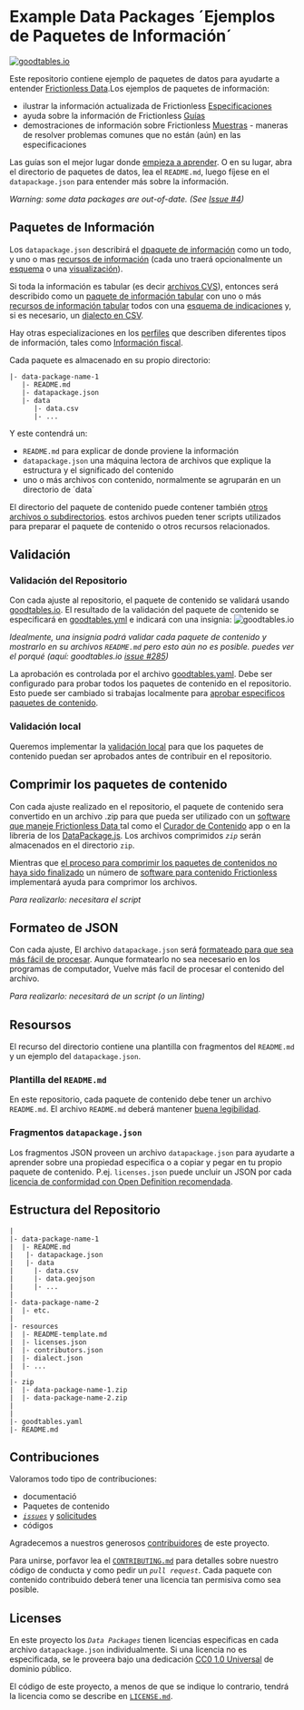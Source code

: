 # Example Data Packages ´Ejemplos de Paquetes de Información´

[![goodtables.io](https://goodtables.io/badge/github/frictionlessdata/example-data-packages.svg)](https://goodtables.io/github/frictionlessdata/example-data-packages)


Este repositorio contiene ejemplo de paquetes de datos para ayudarte a entender [Frictionless Data](https://frictionlessdata.io/).Los ejemplos de paquetes de información:

- ilustrar la información actualizada de Frictionless [Especificaciones](https://frictionlessdata.io/specs/)
- ayuda sobre la información de Frictionless [Guías](https://frictionlessdata.io/guides/)
- demostraciones de información sobre Frictionless [Muestras](https://frictionlessdata.io/specs/patterns/) - maneras de resolver problemas comunes que no están (aún) en las especificaciones

Las guías son el mejor lugar donde [empieza a aprender](https://frictionlessdata.io/guides/). O en su lugar, abra el directorio de paquetes de datos, lea el `README.md`, luego fíjese en el `datapackage.json` para entender más sobre la información.

*Warning: some data packages are out-of-date. (See [Issue #4](https://github.com/frictionlessdata/example-data-packages/issues/4))*

## Paquetes de Información

Los `datapackage.json` describirá el [dpaquete de información](https://frictionlessdata.io/specs/data-package/) como un todo, y uno o mas [recursos de información](https://frictionlessdata.io/specs/data-resource/) (cada uno traerá opcionalmente un [esquema](https://frictionlessdata.io/specs/data-resource/#resource-schemas) o una [visualización](https://frictionlessdata.io/specs/views/)).

Si toda la información es tabular (es decir [archivos CVS](https://frictionlessdata.io/guides/csv/)), entonces será describido como un [paquete de información tabular](https://frictionlessdata.io/specs/tabular-data-package/) con uno o más [recursos de información tabular](https://frictionlessdata.io/specs/tabular-data-package/) todos con una [esquema de indicaciones](https://frictionlessdata.io/specs/table-schema/) y, si es necesario, un [dialecto en CSV](https://frictionlessdata.io/specs/csv-dialect/).

Hay otras especializaciones en los [perfiles](https://frictionlessdata.io/specs/profiles/) que describen diferentes tipos de información, tales como [Información fiscal](https://frictionlessdata.io/specs/fiscal-data-package/).

Cada paquete es almacenado en su propio directorio:

```
|- data-package-name-1
   |- README.md
   |- datapackage.json
   |- data
      |- data.csv
      |- ...
```

Y este contendrá un:

- `README.md` para explicar de donde proviene la información
- `datapackage.json` una máquina lectora de archivos que explique la estructura y el significado del contenido
- uno o más archivos con contenido, normalmente se agruparán en un directorio de ´data´

El directorio del paquete de contenido puede contener también [otros archivos o subdirectorios](https://frictionlessdata.io/specs/data-package/#illustrative-structure). estos archivos pueden tener scripts utilizados para preparar el paquete de contenido o otros recursos relacionados.

## Validación

### Validación del Repositorio

Con cada ajuste al repositorio, el paquete de contenido se validará usando [goodtables.io](http://goodtables.io/). El resultado de la validación del paquete de contenido se especificará en [goodtables.yml](goodtables.yml) e indicará con una insignia: ![goodtables.io](https://goodtables.io/badge/github/frictionlessdata/example-data-packages.svg)

*Idealmente, una insignia podrá validar cada paquete de contenido y mostrarlo en su archivos `README.md` pero esto aún no es posible. puedes ver el porqué (aquí: goodtables.io [issue #285](https://github.com/frictionlessdata/goodtables.io/issues/285))*

La aprobación es controlada por el archivo [goodtables.yaml](https://github.com/frictionlessdata/example-data-packages/blob/master/goodtables.yml). Debe ser configurado para probar todos los paquetes de contenido en el repositorio. Esto puede ser cambiado si trabajas localmente para [aprobar especificos paquetes de contenido](https://github.com/frictionlessdata/goodtables.io/blob/master/docs/goodtables_yml.md).

### Validación local

Queremos implementar la [validación local](https://github.com/frictionlessdata/example-data-packages/issues/6) para que los paquetes de contenido puedan ser aprobados antes de contribuir en el repositorio.

## Comprimir los paquetes de contenido

Con cada ajuste realizado en el repositorio, el paquete de contenido sera convertido en un archivo .zip para que pueda ser utilizado con un [software que maneje Frictionless Data ](https://frictionlessdata.io/software/) tal como el [Curador de Contenido](http://data-curator.io) app o en la libreria de los [DataPackage.js](https://github.com/frictionlessdata/datapackage-js). Los archivos comprimidos _`zip`_ serán almacenados en el directorio `zip`.

Mientras que [el proceso para comprimir los paquetes de contenidos no haya sido finalizado](https://github.com/frictionlessdata/specs/issues/132) un número de [software para contenido Frictionless](https://frictionlessdata.io/software/) implementará ayuda para comprimor los archivos.

*Para realizarlo: necesitara el script*

## Formateo de JSON

Con cada ajuste, El archivo `datapackage.json` será [formateado para que sea más fácil de procesar](https://frictionlessdata.io/guides/publish-faq/#alignment). Aunque formatearlo no sea necesario en los programas de computador, Vuelve más facil de procesar el contenido del archivo.

*Para realizarlo: necesitará de un script (o un linting)*

## Resoursos

El recurso del directorio contiene una plantilla con fragmentos del `README.md` y un ejemplo del `datapackage.json`.

### Plantilla del `README.md`

En este repositorio, cada paquete de contenido debe tener un archivo `README.md`. El archivo `README.md` deberá mantener [buena legibilidad](https://frictionlessdata.io/guides/publish-faq/#readme).

### Fragmentos `datapackage.json`

Los fragmentos JSON proveen un archivo `datapackage.json` para ayudarte a aprender sobre una propiedad especifica o a copiar y pegar en tu propio paquete de contenido. P.ej. `licenses.json` puede uncluir un JSON por cada [licencia de conformidad con Open Definition recomendada](http://opendefinition.org/licenses/#conformant-licenses).

## Estructura del Repositorio

```
|
|- data-package-name-1
|  |- README.md
|   |- datapackage.json
|   |- data
|     |- data.csv
|     |- data.geojson
|     |- ...
|     
|- data-package-name-2
|  |- etc.
|
|- resources
|  |- README-template.md
|  |- licenses.json
|  |- contributors.json
|  |- dialect.json
|  |- ...
|
|- zip
|  |- data-package-name-1.zip
|  |- data-package-name-2.zip
|
|
|- goodtables.yaml
|- README.md   

```

## Contribuciones

Valoramos todo tipo de contribuciones:
- documentació
- Paquetes de contenido
- [_`issues`_](https://github.com/frictionlessdata/example-data-packages/issues) y [solicitudes](https://github.com/frictionlessdata/example-data-packages/issues)
- códigos

Agradecemos a nuestros generosos [contribuidores](https://github.com/frictionlessdata/example-data-packages/graphs/contributors) de este proyecto.

Para unirse, porfavor lea el [`CONTRIBUTING.md`](.github/CONTRIBUTING.md) para detalles sobre nuestro código de conducta y como pedir un _`pull request`_. Cada paquete con contenido contribuido deberá tener una licencia tan permisiva como sea posible.

## Licenses

En este proyecto los _`Data Packages`_ tienen licencias especificas en cada archivo `datapackage.json` individualmente. Si una licencia no es especificada, se le proveera bajo una dedicación [CC0 1.0 Universal](https://creativecommons.org/publicdomain/zero/1.0/) de dominio público.

El código de este proyecto, a menos de que se indique lo contrario, tendrá la licencia como se describe en [`LICENSE.md`](LICENSE.md).
